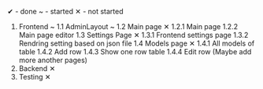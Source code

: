 ✔ - done
~ - started
✕ - not started
1. Frontend ~
    1.1 AdminLayout ~
    1.2 Main page ✕
        1.2.1 Main page
        1.2.2 Main page editor
    1.3 Settings Page ✕
        1.3.1 Frontend settings page
        1.3.2 Rendring setting based on json file
    1.4 Models page ✕
        1.4.1 All models of table 
        1.4.2 Add row
        1.4.3 Show one row table
        1.4.4 Edit row
    (Maybe add more another pages)
2. Backend ✕
3. Testing ✕